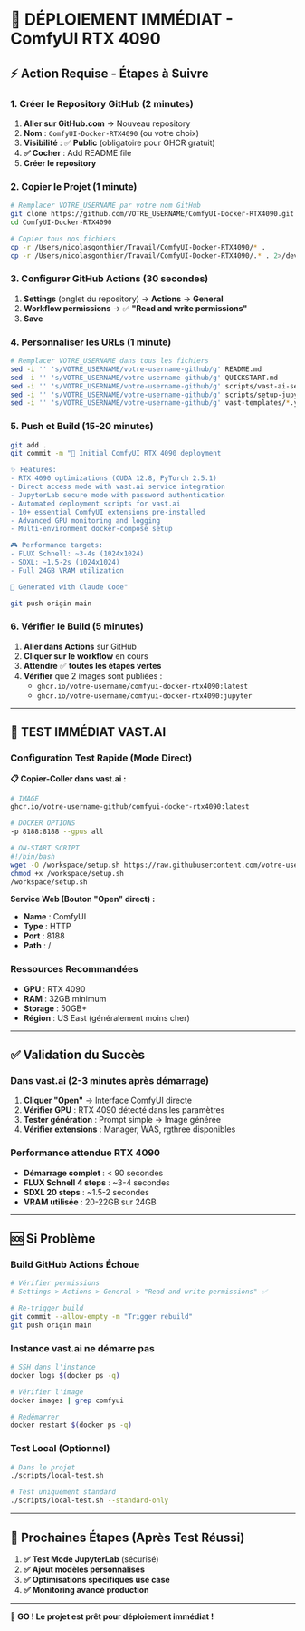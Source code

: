 # 🚀 DÉPLOIEMENT IMMÉDIAT - ComfyUI RTX 4090

## ⚡ Action Requise - Étapes à Suivre

### 1. Créer le Repository GitHub (2 minutes)

1. **Aller sur GitHub.com** → Nouveau repository
2. **Nom** : `ComfyUI-Docker-RTX4090` (ou votre choix)
3. **Visibilité** : ✅ **Public** (obligatoire pour GHCR gratuit)
4. **✅ Cocher** : Add README file
5. **Créer le repository**

### 2. Copier le Projet (1 minute)

```bash
# Remplacer VOTRE_USERNAME par votre nom GitHub
git clone https://github.com/VOTRE_USERNAME/ComfyUI-Docker-RTX4090.git
cd ComfyUI-Docker-RTX4090

# Copier tous nos fichiers
cp -r /Users/nicolasgonthier/Travail/ComfyUI-Docker-RTX4090/* .
cp -r /Users/nicolasgonthier/Travail/ComfyUI-Docker-RTX4090/.* . 2>/dev/null || true
```

### 3. Configurer GitHub Actions (30 secondes)

1. **Settings** (onglet du repository) → **Actions** → **General**
2. **Workflow permissions** → ✅ **"Read and write permissions"**
3. **Save**

### 4. Personnaliser les URLs (1 minute)

```bash
# Remplacer VOTRE_USERNAME dans tous les fichiers
sed -i '' 's/VOTRE_USERNAME/votre-username-github/g' README.md
sed -i '' 's/VOTRE_USERNAME/votre-username-github/g' QUICKSTART.md  
sed -i '' 's/VOTRE_USERNAME/votre-username-github/g' scripts/vast-ai-setup.sh
sed -i '' 's/VOTRE_USERNAME/votre-username-github/g' scripts/setup-jupyter.sh
sed -i '' 's/VOTRE_USERNAME/votre-username-github/g' vast-templates/*.yaml
```

### 5. Push et Build (15-20 minutes)

```bash
git add .
git commit -m "🚀 Initial ComfyUI RTX 4090 deployment

✨ Features:
- RTX 4090 optimizations (CUDA 12.8, PyTorch 2.5.1)
- Direct access mode with vast.ai service integration
- JupyterLab secure mode with password authentication  
- Automated deployment scripts for vast.ai
- 10+ essential ComfyUI extensions pre-installed
- Advanced GPU monitoring and logging
- Multi-environment docker-compose setup

🎮 Performance targets:
- FLUX Schnell: ~3-4s (1024x1024)
- SDXL: ~1.5-2s (1024x1024) 
- Full 24GB VRAM utilization

🔧 Generated with Claude Code"

git push origin main
```

### 6. Vérifier le Build (5 minutes)

1. **Aller dans Actions** sur GitHub
2. **Cliquer sur le workflow** en cours
3. **Attendre** ✅ **toutes les étapes vertes**
4. **Vérifier** que 2 images sont publiées :
   - `ghcr.io/votre-username/comfyui-docker-rtx4090:latest`
   - `ghcr.io/votre-username/comfyui-docker-rtx4090:jupyter`

---

## 🎯 TEST IMMÉDIAT VAST.AI

### Configuration Test Rapide (Mode Direct)

**📋 Copier-Coller dans vast.ai :**

```bash
# IMAGE
ghcr.io/votre-username-github/comfyui-docker-rtx4090:latest

# DOCKER OPTIONS  
-p 8188:8188 --gpus all

# ON-START SCRIPT
#!/bin/bash
wget -O /workspace/setup.sh https://raw.githubusercontent.com/votre-username-github/ComfyUI-Docker-RTX4090/main/scripts/vast-ai-setup.sh
chmod +x /workspace/setup.sh  
/workspace/setup.sh
```

**Service Web (Bouton "Open" direct) :**
- **Name** : ComfyUI
- **Type** : HTTP
- **Port** : 8188
- **Path** : /

### Ressources Recommandées

- **GPU** : RTX 4090
- **RAM** : 32GB minimum 
- **Storage** : 50GB+
- **Région** : US East (généralement moins cher)

---

## ✅ Validation du Succès

### Dans vast.ai (2-3 minutes après démarrage)

1. **Cliquer "Open"** → Interface ComfyUI directe
2. **Vérifier GPU** : RTX 4090 détecté dans les paramètres
3. **Tester génération** : Prompt simple → Image générée
4. **Vérifier extensions** : Manager, WAS, rgthree disponibles

### Performance attendue RTX 4090

- **Démarrage complet** : < 90 secondes
- **FLUX Schnell 4 steps** : ~3-4 secondes  
- **SDXL 20 steps** : ~1.5-2 secondes
- **VRAM utilisée** : 20-22GB sur 24GB

---

## 🆘 Si Problème

### Build GitHub Actions Échoue

```bash
# Vérifier permissions
# Settings > Actions > General > "Read and write permissions" ✅

# Re-trigger build
git commit --allow-empty -m "Trigger rebuild"
git push origin main
```

### Instance vast.ai ne démarre pas

```bash
# SSH dans l'instance
docker logs $(docker ps -q)

# Vérifier l'image
docker images | grep comfyui

# Redémarrer
docker restart $(docker ps -q)
```

### Test Local (Optionnel)

```bash
# Dans le projet
./scripts/local-test.sh

# Test uniquement standard  
./scripts/local-test.sh --standard-only
```

---

## 🎉 Prochaines Étapes (Après Test Réussi)

1. **✅ Test Mode JupyterLab** (sécurisé)
2. **✅ Ajout modèles personnalisés**
3. **✅ Optimisations spécifiques use case** 
4. **✅ Monitoring avancé production**

---

**🚀 GO ! Le projet est prêt pour déploiement immédiat !**